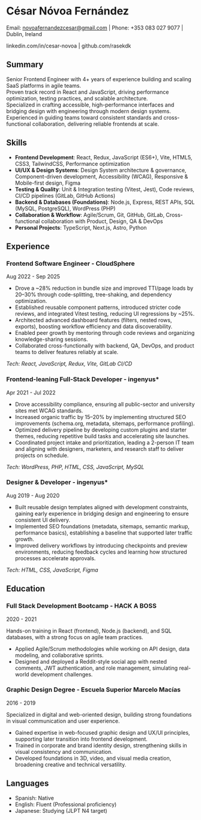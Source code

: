 # César Nóvoa Fernández

Email: novoafernandezcesar@gmail.com | Phone: +353 083 027 9077 | Dublin, Ireland

linkedin.com/in/cesar-novoa | github.com/rasekdk

## Summary

Senior Frontend Engineer with 4+ years of experience building and scaling SaaS platforms in agile teams.  
Proven track record in React and JavaScript, driving performance optimization, testing practices, and scalable architecture.  
Specialized in crafting accessible, high-performance interfaces and bridging design with engineering through modern design systems.  
Experienced in guiding teams toward consistent standards and cross-functional collaboration, delivering reliable frontends at scale.

## Skills

- **Frontend Development**: React, Redux, JavaScript (ES6+), Vite, HTML5, CSS3, TailwindCSS, Performance optimization
- **UI/UX & Design Systems**: Design System architecture & governance, Component-driven development, Accessibility (WCAG), Responsive & Mobile-first design, Figma
- **Testing & Quality**: Unit & Integration testing (Vitest, Jest), Code reviews, CI/CD pipelines (GitLab, GitHub Actions)
- **Backend & Databases (Foundations)**: Node.js, Express, REST APIs, SQL (MySQL, PostgreSQL), WordPress (PHP)
- **Collaboration & Workflow**: Agile/Scrum, Git, GitHub, GitLab, Cross-functional collaboration with Product, Design, QA & DevOps
- **Personal Projects**: TypeScript, Next.js, Astro, Python

## Experience

### Frontend Software Engineer - CloudSphere

Aug 2022 - Sep 2025

- Drove a ~28% reduction in bundle size and improved TTI/page loads by 20–30% through code-splitting, tree-shaking, and dependency optimization.
- Established reusable component patterns, introduced stricter code reviews, and integrated Vitest testing, reducing UI regressions by ~25%.
- Architected advanced dashboard features (filters, nested rows, exports), boosting workflow efficiency and data discoverability.
- Enabled peer growth by mentoring through code reviews and organizing knowledge-sharing sessions.
- Collaborated cross-functionally with backend, QA, DevOps, and product teams to deliver features reliably at scale.

_Tech: React, JavaScript, Redux, Vite, GitLab CI/CD_

### Frontend-leaning Full-Stack Developer - ingenyus\*

Apr 2021 - Jul 2022

- Drove accessibility compliance, ensuring all public-sector and university sites met WCAG standards.
- Increased organic traffic by 15–20% by implementing structured SEO improvements (schema.org, metadata, sitemaps, performance profiling).
- Optimized delivery pipeline by developing custom plugins and starter themes, reducing repetitive build tasks and accelerating site launches.
- Coordinated project intake and prioritization, leading a 2-person IT team and aligning with designers, marketers, and research staff to deliver projects on schedule.

_Tech: WordPress, PHP, HTML, CSS, JavaScript, MySQL_

### Designer & Developer - ingenyus\*

Aug 2019 - Aug 2020

- Built reusable design templates aligned with development constraints, gaining early experience in bridging design and engineering to ensure consistent UI delivery.
- Implemented SEO foundations (metadata, sitemaps, semantic markup, performance basics), establishing a baseline that supported later traffic growth.
- Improved delivery workflows by introducing checkpoints and preview environments, reducing feedback cycles and learning how structured processes accelerate approvals.

_Tech: HTML, CSS, JavaScript, Figma_

## Education

### Full Stack Development Bootcamp - HACK A BOSS

2020 - 2021

Hands-on training in React (frontend), Node.js (backend), and SQL databases, with a strong focus on agile team practices.

- Applied Agile/Scrum methodologies while working on API design, data modeling, and collaborative sprints.
- Designed and deployed a Reddit-style social app with nested comments, JWT authentication, and role management, simulating real-world development challenges.

### Graphic Design Degree - Escuela Superior Marcelo Macías

2016 - 2019

Specialized in digital and web-oriented design, building strong foundations in visual communication and user experience.

- Gained expertise in web-focused graphic design and UX/UI principles, supporting later transition into frontend development.
- Trained in corporate and brand identity design, strengthening skills in visual consistency and communication.
- Developed foundations in 3D, video, and visual media creation, broadening creative and technical versatility.

## Languages

- Spanish: Native
- English: Fluent (Professional proficiency)
- Japanese: Studying (JLPT N4 target)
